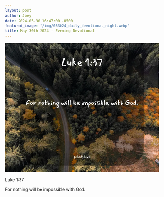 ```yaml
---
layout: post
author: Joey
date: 2024-05-30 16:47:00 -0500
featured_image: "/img/053024_daily_devotional_night.webp"
title: May 30th 2024 - Evening Devotional
---
```


[![May 30th 2024 - Evening Devotional](/img/053024_daily_devotional_night.webp)](/img/053024_daily_devotional_night.webp)

Luke 1:37

For nothing will be impossible with God.